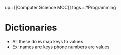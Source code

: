 up:: [[Computer Science MOC]]
tags:: #Programming  
# Dictionaries
- All these do is map keys to values
- Ex: names are keys phone numbers are values